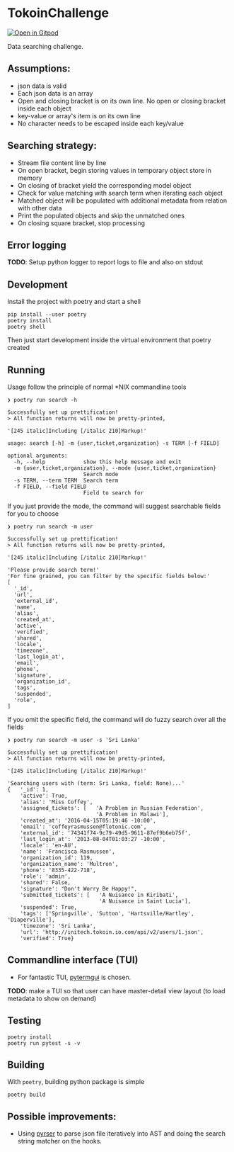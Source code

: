 # TokoinChallenge

[![Open in Gitpod](https://gitpod.io/button/open-in-gitpod.svg)](https://gitpod.io/#https://github.com/InNoobWeTrust/tokoin_challenge)

Data searching challenge.

## Assumptions:

- json data is valid
- Each json data is an array
- Open and closing bracket is on its own line. No open or closing bracket inside each object
- key-value or array's item is on its own line
- No character needs to be escaped inside each key/value

## Searching strategy:

- Stream file content line by line
- On open bracket, begin storing values in temporary object store in memory
- On closing of bracket yield the corresponding model object
- Check for value matching with search term when iterating each object
- Matched object will be populated with additional metadata from relation with other data
- Print the populated objects and skip the unmatched ones
- On closing square bracket, stop processing

## Error logging

**TODO**: Setup python logger to report logs to file and also on stdout

## Development

Install the project with poetry and start a shell

```shell
pip install --user poetry
poetry install
poetry shell
```

Then just start development inside the virtual environment that poetry created

## Running

Usage follow the principle of normal *NIX commandline tools

```shell
❯ poetry run search -h

Successfully set up prettification!
> All function returns will now be pretty-printed,

'[245 italic]Including [/italic 210]Markup!'

usage: search [-h] -m {user,ticket,organization} -s TERM [-f FIELD]

optional arguments:
  -h, --help            show this help message and exit
  -m {user,ticket,organization}, --mode {user,ticket,organization}
                        Search mode
  -s TERM, --term TERM  Search term
  -f FIELD, --field FIELD
                        Field to search for
```

If you just provide the mode, the command will suggest searchable fields for you to choose

```shell
❯ poetry run search -m user

Successfully set up prettification!
> All function returns will now be pretty-printed,

'[245 italic]Including [/italic 210]Markup!'

'Please provide search term!'
'For fine grained, you can filter by the specific fields below:'
[
  '_id',
  'url',
  'external_id',
  'name',
  'alias',
  'created_at',
  'active',
  'verified',
  'shared',
  'locale',
  'timezone',
  'last_login_at',
  'email',
  'phone',
  'signature',
  'organization_id',
  'tags',
  'suspended',
  'role',
]
```

If you omit the specific field, the command will do fuzzy search over all the fields

```shell
❯ poetry run search -m user -s 'Sri Lanka'

Successfully set up prettification!
> All function returns will now be pretty-printed,

'[245 italic]Including [/italic 210]Markup!'

'Searching users with (term: Sri Lanka, field: None)...'
{   '_id': 1,
    'active': True,
    'alias': 'Miss Coffey',
    'assigned_tickets': [   'A Problem in Russian Federation',
                            'A Problem in Malawi'],
    'created_at': '2016-04-15T05:19:46 -10:00',
    'email': 'coffeyrasmussen@flotonic.com',
    'external_id': '74341f74-9c79-49d5-9611-87ef9b6eb75f',
    'last_login_at': '2013-08-04T01:03:27 -10:00',
    'locale': 'en-AU',
    'name': 'Francisca Rasmussen',
    'organization_id': 119,
    'organization_name': 'Multron',
    'phone': '8335-422-718',
    'role': 'admin',
    'shared': False,
    'signature': "Don't Worry Be Happy!",
    'submitted_tickets': [   'A Nuisance in Kiribati',
                             'A Nuisance in Saint Lucia'],
    'suspended': True,
    'tags': ['Springville', 'Sutton', 'Hartsville/Hartley', 'Diaperville'],
    'timezone': 'Sri Lanka',
    'url': 'http://initech.tokoin.io.com/api/v2/users/1.json',
    'verified': True}
```

## Commandline interface (TUI)

- For fantastic TUI, [pytermgui](https://github.com/bczsalba/pytermgui) is chosen.

**TODO**: make a TUI so that user can have master-detail view layout (to load metadata to show on demand)

## Testing

```shell
poetry install
poetry run pytest -s -v
```

## Building

With `poetry`, building python package is simple

```shell
poetry build
```

## Possible improvements:
- Using [pyrser](https://pythonhosted.org/pyrser/tutorial1.html#hooks) to parse json file iteratively into AST and doing the search string matcher on the hooks.
